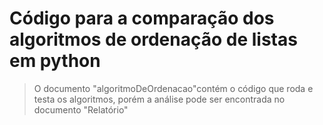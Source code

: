 # Código para a comparação dos algoritmos de ordenação de listas em python

> O documento "algoritmoDeOrdenacao"contém o código que roda e testa os algoritmos, porém a análise pode ser encontrada no documento "Relatório"

